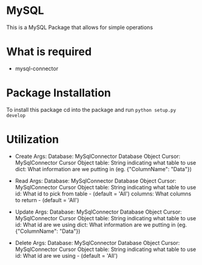 # MySQL
This is a MySQL Package that allows for simple operations

# What is required
 - mysql-connector

# Package Installation
To install this package cd into the package and run
`python setup.py develop`

# Utilization

  - Create
      Args:
       Database: MySqlConnector Database Object
       Cursor: MySqlConnector Cursor Object
       table: String indicating what table to use
       dict: What information are we putting in (eg. {"ColumnName": "Data"})

   - Read
     Args:
       Database: MySqlConnector Database Object
       Cursor: MySqlConnector Cursor Object
       table: String indicating what table to use
       id: What id to pick from table - (default = 'All')
       columns: What columns to return - (default = 'All')

   - Update
       Args:
        Database: MySqlConnector Database Object
        Cursor: MySqlConnector Cursor Object
        table: String indicating what table to use
        id: What id are we using
        dict: What information are we putting in (eg. {"ColumnName": "Data"})

  - Delete
      Args:
       Database: MySqlConnector Database Object
       Cursor: MySqlConnector Cursor Object
       table: String indicating what table to use
       id: What id are we using - (default = 'All')
